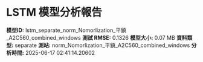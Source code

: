 # LSTM 模型分析報告
**模型ID:** lstm_separate_norm_Nomorlization_平鎮_A2C560_combined_windows
**測試 RMSE:** 0.1326
**模型大小:** 0.07 MB
**資料類型:** separate
**測站:** norm_Nomorlization_平鎮_A2C560_combined_windows
**分析時間:** 2025-06-17 02:41:14.20602
